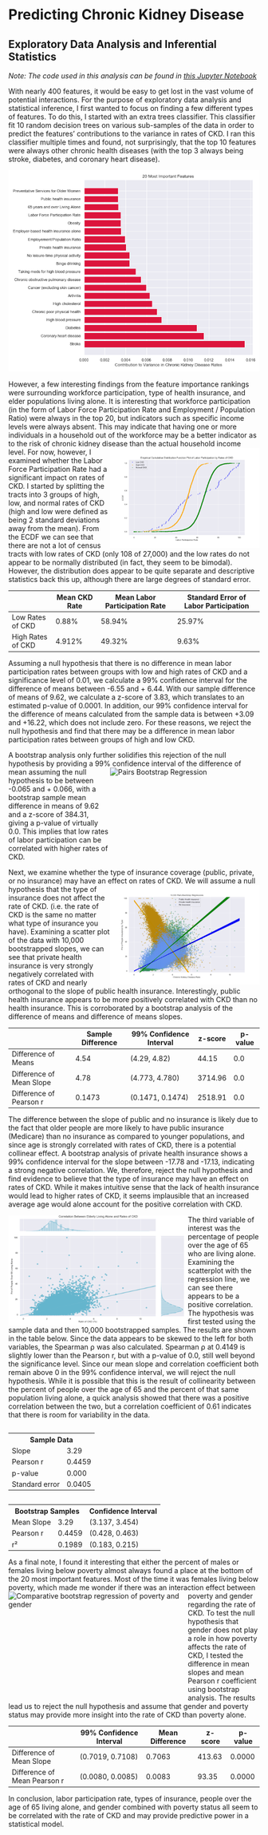 # Predicting Chronic Kidney Disease
## Exploratory Data Analysis and Inferential Statistics
*Note: The code used in this analysis can be found in [this Jupyter Notebook](EDA_predicting_chronic_disease.ipynb)*

With nearly 400 features, it would be easy to get lost in the vast volume of potential interactions. For the purpose of exploratory data analysis and statistical inference, I first wanted to focus on finding a few different types of features. To do this, I started with an extra trees classifier. This classifier fit 10 random decision trees on various sub-samples of the data in order to predict the features’ contributions to the variance in rates of CKD. I ran this classifier multiple times and found, not surprisingly, that the top 10 features were always other chronic health diseases (with the top 3 always being stroke, diabetes, and coronary heart disease). 

![20 Most Important Features](img/important_features.png)

However, a few interesting findings from the feature importance rankings were surrounding workforce participation, type of health insurance, and elder populations living alone. It is interesting that workforce participation (in the form of Labor Force Participation Rate and Employment / Population Ratio) were always in the top 20, but indicators such as specific income levels were always absent. This may indicate that having one or more individuals in a household out of the workforce may be a better indicator as to the risk of chronic kidney disease than the actual household income level. <img src="img/ecdf_labor_ckd.png" alt="ECDF of labor participation rates" width="300" height="200" align="right" />For now, however, I examined whether the Labor Force Participation Rate had a significant impact on rates of CKD. I started by splitting the tracts into 3 groups of high, low, and normal rates of CKD (high and low were defined as being 2 standard deviations away from the mean). From the ECDF we can see that there are not a lot of census tracts with low rates of CKD (only 108 of 27,000) and the low rates do not appear to be normally distributed (in fact, they seem to be bimodal). However, the distribution does appear to be quite separate and descriptive statistics back this up, although there are large degrees of standard error.

|                   | Mean CKD Rate | Mean Labor Participation Rate | Standard Error of Labor Participation |
| ----------------- | ------------- | ----------------------------- | ------------------------------------- |
| Low Rates of CKD  | 0.88%         | 58.94%                        | 25.97%                                |
| High Rates of CKD | 4.912%        | 49.32%                        | 9.63%                                 |

Assuming a null hypothesis that there is no difference in mean labor participation rates between groups with low and high rates of CKD and a significance level of 0.01, we calculate a 99% confidence interval for the difference of means between -6.55 and + 6.44. With our sample difference of means of 9.62, we calculate a z-score of 3.83, which translates to an estimated p-value of 0.0001. In addition, our 99% confidence interval for the difference of means calculated from the sample data is between +3.09 and +16.22, which does not include zero. For these reasons, we reject the null hypothesis and find that there may be a difference in mean labor participation rates between groups of high and low CKD. 

A bootstrap analysis only further solidifies this rejection of the null hypothesis by providing a 99% confidence interval of <img src="img/pair_bs_labor.png" alt="Pairs Bootstrap Regression" width="300" height="200" align="right" />the difference of mean assuming the null hypothesis to be between -0.065 and + 0.066, with a bootstrap sample mean difference in means of 9.62 and a z-score of 384.31, giving a p-value of virtually 0.0. This implies that low rates of labor participation can be correlated with higher rates of CKD.

Next, we examine whether the type of insurance coverage (public, private, or no insurance) may have an effect on rates of CKD. <img src="img/pairs_bs_insurance.png" alt="Pairs Bootstrap Regression of Insurance Type" width="300" height="200" align="right" />We will assume a null hypothesis that the type of insurance does not affect the rate of CKD. (i.e. the rate of CKD is the same no matter what type of insurance you have). Examining a scatter plot of the data with 10,000 bootstrapped slopes, we can see that private health insurance is very strongly negatively correlated with rates of CKD and nearly orthogonal to the slope of public health insurance. Interestingly, public health insurance appears to be more positively correlated with CKD than no health insurance. This is corroborated by a bootstrap analysis of the difference of means and difference of means slopes. 

|                         | Sample Difference | 99% Confidence Interval | z-score | p-value |
| ----------------------- | ----------------- | ----------------------- | ------- | ------- |
| Difference of Means     | 4.54              | (4.29, 4.82)            | 44.15   | 0.0     | 
| Difference of Mean Slope| 4.78              | (4.773, 4.780)          | 3714.96 | 0.0     |
| Difference of Pearson r | 0.1473            | (0.1471, 0.1474)        | 2518.91 | 0.0     |

The difference between the slope of public and no insurance is likely due to the fact that older people are more likely to have public insurance (Medicare) than no insurance as compared to younger populations, and since age is strongly correlated with rates of CKD, there is a potential collinear effect. A bootstrap analysis of private health insurance shows a 99% confidence interval for the slope between -17.78 and -17.13, indicating a strong negative correlation. We, therefore, reject the null hypothesis and find evidence to believe that the type of insurance may have an effect on rates of CKD. While it makes intuitive sense that the lack of health insurance would lead to higher rates of CKD, it seems implausible that an increased average age would alone account for the positive correlation with CKD.

<img src="img/live_alone_ckd.png" alt="joint plot of elderly living alone and CKD rate" width="360" height="220" align="left" />The third variable of interest was the percentage of people over the age of 65 who are living alone. Examining the scatterplot with the regression line, we can see there appears to be a positive correlation. The hypothesis was first tested using the sample data and then 10,000 bootstrapped samples. The results are shown in the table below. Since the data appears to be skewed to the left for both variables, the Spearman ⍴ was also calculated. Spearman ⍴ at 0.4149 is slightly lower than the Pearson r, but with a p-value of 0.0, still well beyond the significance level. Since our mean slope and correlation coefficient both remain above 0 in the 99% confidence interval, we will reject the null hypothesis. While it is possible that this is the result of collinearity between the percent of people over the age of 65 and the percent of that same population living alone, a quick analysis showed that there was a positive correlation between the two, but a correlation coefficient of 0.61 indicates that there is room for variability in the data.

<table align="left", width="25%">
  <tr>
    <th colspan="2">Sample Data</th>
  </tr>
  <tr>
    <td>Slope</td>
    <td>3.29</td>
  </tr>
  <tr>
    <td>Pearson r</td>
    <td>0.4459</td>
  </tr>
  <tr>
    <td>p-value</td>
    <td>0.000</td>
  </tr>
  <tr>
    <td>Standard error</td>
    <td>0.0405</td>
  </tr>
</table>

<table align="right", width="50%">
  <tr>
    <th colspan="2">Bootstrap Samples</th>
    <th>Confidence Interval</th>
  </tr>
  <tr>
    <td>Mean Slope</td>
    <td>3.29</td>
     <td>(3.137, 3.454)</td>
  </tr>
  <tr>
    <td>Pearson r</td>
    <td>0.4459</td>
    <td>(0.428, 0.463)</td>
  </tr>
  <tr>
    <td>r²</td>
    <td>0.1989</td>
    <td>(0.183, 0.215)</td>
  </tr>
</table>

As a final note, I found it interesting that either the percent of males or females living below poverty almost always found a place at the bottom of the 20 most important features. Most of the time it was females living below poverty, which made me wonder if there was an interaction effect <img src="img/sex_poverty__ckd_scatter_bs.png" alt="Comparative bootstrap regression of poverty and gender" width="360" height="220" align="left" />between poverty and gender regarding the rate of CKD. To test the null hypothesis that gender does not play a role in how poverty affects the rate of CKD, I tested the difference in mean slopes and mean Pearson r coefficient using bootstrap analysis. The results lead us to reject the null hypothesis and assume that gender and poverty status may provide more insight into the rate of CKD than poverty alone.

|                              | 99% Confidence Interval | Mean Difference | z-score | p-value |
| ---------------------------- | ----------------------- | --------------- | ------- | ------- |
| Difference of Mean Slope     | (0.7019, 0.7108)        | 0.7063          | 413.63  | 0.0000  |
| Difference of Mean Pearson r | (0.0080, 0.0085)        | 0.0083          | 93.35   | 0.0000  |

In conclusion, labor participation rate, types of insurance, people over the age of 65 living alone, and gender combined with poverty status all seem to be correlated with the rate of CKD and may provide predictive power in a statistical model.
